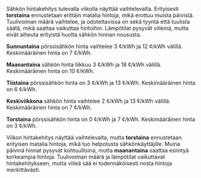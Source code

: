 Sähkön hintakehitys tulevalla viikolla näyttää vaihtelevalta. Erityisesti **torstaina** ennustetaan erittäin matalia hintoja, mikä erottuu muista päivistä. Tuulivoiman määrä vaihtelee, ja odotettavissa on sekä tyyntä että tuulista säätä, mikä saattaa vaikuttaa hintoihin. Lämpötilat pysyvät viileinä, mutta eivät aiheuta erityistä huolta sähkön hinnan noususta.

**Sunnuntaina** pörssisähkön hinta vaihtelee 3 ¢/kWh ja 12 ¢/kWh välillä. Keskimääräinen hinta on 7 ¢/kWh. 

**Maanantaina** sähkön hinta liikkuu 3 ¢/kWh ja 18 ¢/kWh välillä. Keskimääräinen hinta on 10 ¢/kWh. 

**Tiistaina** pörssisähkön hinta on 3 ¢/kWh ja 13 ¢/kWh. Keskimääräinen hinta on 6 ¢/kWh. 

**Keskiviikkona** sähkön hinta vaihtelee 2 ¢/kWh ja 13 ¢/kWh välillä. Keskimääräinen hinta on 7 ¢/kWh. 

**Torstaina** pörssisähkön hinta on 0 ¢/kWh ja 7 ¢/kWh. Keskimääräinen hinta on 3 ¢/kWh. 

Viikon hintakehitys näyttää vaihtelevalta, mutta **torstaina** ennustetaan erityisen matalia hintoja, mikä tuo helpotusta sähkönkäyttäjille. Muina päivinä hinnat pysyvät kohtuullisina, mutta **maanantaina** saattaa esiintyä korkeampia hintoja. Tuulivoiman määrä ja lämpötilat vaikuttavat hintakehitykseen, mutta viileä sää ei todennäköisesti nosta hintoja merkittävästi.